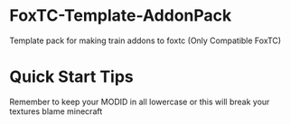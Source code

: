 # FoxTC-Template-AddonPack
Template pack for making train addons to foxtc (Only Compatible FoxTC)



# Quick Start Tips
Remember to keep your MODID in all lowercase or this will break your textures blame minecraft
